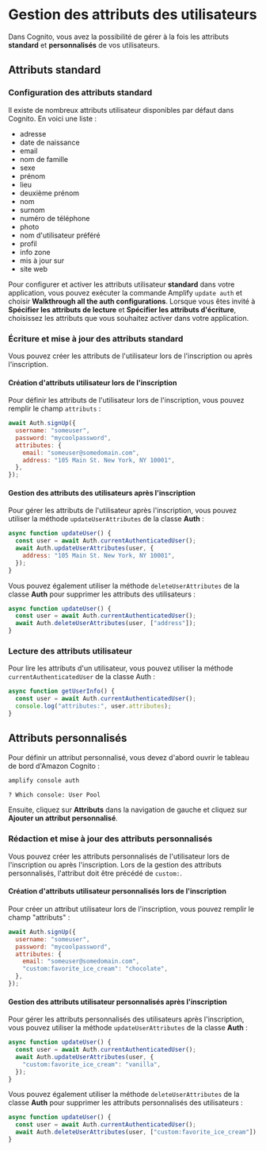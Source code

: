 # Gestion des attributs des utilisateurs

Dans Cognito, vous avez la possibilité de gérer à la fois les attributs **standard** et **personnalisés** de vos utilisateurs.

## Attributs standard

### Configuration des attributs standard

Il existe de nombreux attributs utilisateur disponibles par défaut dans Cognito. En voici une liste :

- adresse
- date de naissance
- email
- nom de famille
- sexe
- prénom
- lieu
- deuxième prénom
- nom
- surnom
- numéro de téléphone
- photo
- nom d'utilisateur préféré
- profil
- info zone
- mis à jour sur
- site web

Pour configurer et activer les attributs utilisateur **standard** dans votre application, vous pouvez exécuter la commande Amplify `update auth` et choisir **Walkthrough all the auth configurations**. Lorsque vous êtes invité à **Spécifier les attributs de lecture** et **Spécifier les attributs d'écriture**, choisissez les attributs que vous souhaitez activer dans votre application.

### Écriture et mise à jour des attributs standard

Vous pouvez créer les attributs de l'utilisateur lors de l'inscription ou après l'inscription.

#### Création d'attributs utilisateur lors de l'inscription

Pour définir les attributs de l'utilisateur lors de l'inscription, vous pouvez remplir le champ `attributs` :

```js
await Auth.signUp({
  username: "someuser",
  password: "mycoolpassword",
  attributes: {
    email: "someuser@somedomain.com",
    address: "105 Main St. New York, NY 10001",
  },
});
```

#### Gestion des attributs des utilisateurs après l'inscription

Pour gérer les attributs de l'utilisateur après l'inscription, vous pouvez utiliser la méthode `updateUserAttributes` de la classe **Auth** :

```js
async function updateUser() {
  const user = await Auth.currentAuthenticatedUser();
  await Auth.updateUserAttributes(user, {
    address: "105 Main St. New York, NY 10001",
  });
}
```

Vous pouvez également utiliser la méthode `deleteUserAttributes` de la classe **Auth** pour supprimer les attributs des utilisateurs :

```js
async function updateUser() {
  const user = await Auth.currentAuthenticatedUser();
  await Auth.deleteUserAttributes(user, ["address"]);
}
```

### Lecture des attributs utilisateur

Pour lire les attributs d'un utilisateur, vous pouvez utiliser la méthode `currentAuthenticatedUser` de la classe Auth :

```js
async function getUserInfo() {
  const user = await Auth.currentAuthenticatedUser();
  console.log("attributes:", user.attributes);
}
```

## Attributs personnalisés

Pour définir un attribut personnalisé, vous devez d'abord ouvrir le tableau de bord d'Amazon Cognito :

```sh
amplify console auth

? Which console: User Pool
```

Ensuite, cliquez sur **Attributs** dans la navigation de gauche et cliquez sur **Ajouter un attribut personnalisé**.

### Rédaction et mise à jour des attributs personnalisés

Vous pouvez créer les attributs personnalisés de l'utilisateur lors de l'inscription ou après l'inscription. Lors de la gestion des attributs personnalisés, l'attribut doit être précédé de `custom:`.

#### Création d'attributs utilisateur personnalisés lors de l'inscription

Pour créer un attribut utilisateur lors de l'inscription, vous pouvez remplir le champ "attributs" :

```js
await Auth.signUp({
  username: "someuser",
  password: "mycoolpassword",
  attributes: {
    email: "someuser@somedomain.com",
    "custom:favorite_ice_cream": "chocolate",
  },
});
```

#### Gestion des attributs utilisateur personnalisés après l'inscription

Pour gérer les attributs personnalisés des utilisateurs après l'inscription, vous pouvez utiliser la méthode `updateUserAttributes` de la classe **Auth** :

```js
async function updateUser() {
  const user = await Auth.currentAuthenticatedUser();
  await Auth.updateUserAttributes(user, {
    "custom:favorite_ice_cream": "vanilla",
  });
}
```

Vous pouvez également utiliser la méthode `deleteUserAttributes` de la classe **Auth** pour supprimer les attributs personnalisés des utilisateurs :

```js
async function updateUser() {
  const user = await Auth.currentAuthenticatedUser();
  await Auth.deleteUserAttributes(user, ["custom:favorite_ice_cream"]);
}
```
